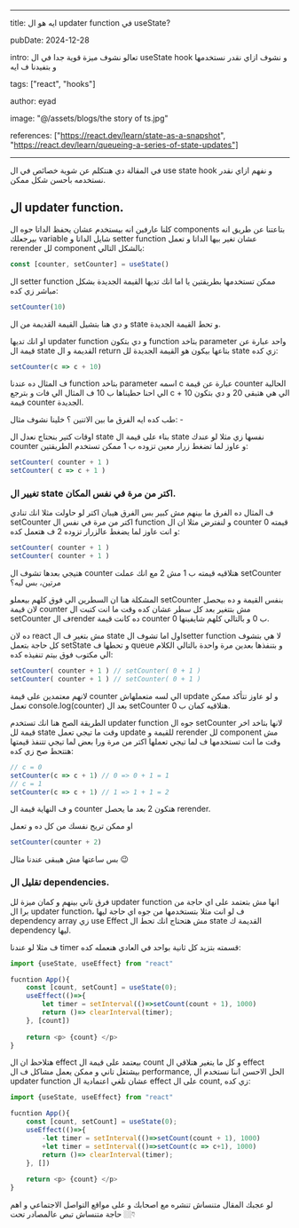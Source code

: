 
---
title: ايه هو ال updater function في useState?

pubDate: 2024-12-28

intro: تعالو نشوف ميزة قوية جدا في ال useState hook و نشوف ازاي نقدر نستخدمها و بتفيدنا ف ايه

tags: ["react", "hooks"]

author: eyad

image: "@/assets/blogs/the story of ts.jpg"

references: ["https://react.dev/learn/state-as-a-snapshot", "https://react.dev/learn/queueing-a-series-of-state-updates"]

---


في المقالة دي هنتكلم عن شوية خصائص في ال use state hook و نفهم ازاي نقدر نستخدمه باحسن شكل ممكن. 

## ال updater function.

كلنا عارفين انه بيستخدم عشان يحفظ الداتا جوه ال components بتاعتنا عن طريق انه بيرجعلك variable شايل الداتا و setter function عشان تغير بيها الداتا و تعمل rerender لل component بالشكل التالي:

```ts
const [counter, setCounter] = useState()
```

ال setter function ممكن تستخدمها بطريقتين يا اما انك تديها القيمة الجديدة بشكل مباشر زي كده:

```ts
setCounter(10)
```

و دي هنا بتشيل القيمة القديمة من ال state و تحط القيمة الجديدة.

او انك تديها updater function و دي بتكون function بتاخد parameter واحد عبارة عن قيمة ال state القديمة و ال return بتاعها بيكون هو القيمة الجديدة لل state زي كده:

```ts
setCounter(c => c + 10)
```

ف المثال ده عندنا function بتاخد parameter اسمه c عبارة عن قيمة counter الحالية الي احنا حطيناها ب 10 ف المثال الي فات و بترجع c + 10 الي هي هتبقى 20 و دي بتكون قيمة counter الجديدة.

طب كده ايه الفرق ما بين الاتنين ؟ خلينا نشوف مثال: -

اوقات كتير بنحتاج نعدل ال state بناء على قيمة ال state نفسها زي مثلا لو عندك counter و عاوز لما تضغط زرار معين تزوده ب 1 ممكن تستخدم الطريقتين:

```ts
setCounter( counter + 1 )
setCounter( c => c + 1 )
```

### تغيير ال state اكتر من مرة في نفس المكان.

ف المثال ده الفرق ما بينهم مش كبير بس الفرق هيبان اكتر لو حاولت مثلا انك تنادي setCounter اكتر من مرة في نفس ال function و لنفترض مثلا ان ال counter قيمته 0 و انت عاوز لما يضغط عالزرار تزوده 2 ف هتعمل كده:

```ts
setCounter( counter + 1 )
setCounter( counter + 1 )
```

هتيجي بعدها تشوف ال counter هتلاقيه قيمته ب 1 مش 2 مع انك عملت setCounter مرتين، بس ليه؟

المشكلة هنا ان السطرين الي فوق كلهم بيعملو setCounter بنفس القيمة و ده بيحصل لان قيمة counter مش بتتغير بعد كل سطر عشان كده وقت ما انت كتبت ال setCounter ف الrender ده كانت قيمة counter ب 0 و بالتالي كلهم شايفينها 0.

ده لان react مش بتغير ف ال state اول اما تشوف الsetter function لا هي بتشوف كل حاجة بتعمل setState و تحطها ف queue و بتنفذها بعدين مرة واحدة بالتالي الكلام الي مكتوب فوق بيتم تنفيذه كده:

```ts
setCounter( counter + 1 ) // setCounter( 0 + 1 )
setCounter( counter + 1 ) // setCounter( 0 + 1 )
```

لانهم معتمدين على قيمة counter الي لسه متعملهاش update و لو عاوز تتأكد ممكن تعمل console.log(counter) بعد ال setCounter هتلاقيه كمان ب 0.

الطريقة الصح هنا انك تستخدم updater function جوه ال setCounter لانها بتاخد اخر قيمة لل state وقت ما تيجي تعمل update للقيمة و rerender لل component مش وقت ما انت تستخدمها ف لما تيجي تعملها اكتر من مرة ورا بعض لما تيجي تتنفذ قيمتها هتتحط صح زي كده:
```ts
// c = 0
setCounter(c => c + 1) // 0 => 0 + 1 = 1
// c = 1
setCounter(c => c + 1) // 1 => 1 + 1 = 2
```
و ف النهاية قيمة ال counter هتكون 2 بعد ما يحصل rerender.

او ممكن تريح نفسك من كل ده و تعمل
```ts
setCounter(counter + 2)
```


بس ساعتها مش هيبقى عندنا مثال 😉

### تقليل ال dependencies.

فرق تاني بينهم و كمان ميزة لل updater function انها مش بتعتمد على اي حاجة من برا ال updater function، ف لو انت مثلا بتستخدمها من جوه اي حاجة ليها dependency array زي use Effect مش هتحتاج انك تحط ال state القديمة ك dependency ليها.

ف مثلا لو عندنا timer قسمته بتزيد كل ثانية بواحد في العادي هنعمله كده:
```ts showLineNumbers
import {useState, useEffect} from "react"

fucntion App(){
	const [count, setCount] = useState(0);
	useEffect(()=>{
		let timer = setInterval(()=>setCount(count + 1), 1000)
		return ()=> clearInterval(timer);
	}, [count])
	
	return <p> {count} </p>
}
```

هتلاحظ ان ال effect بيعتمد على قيمة ال count و كل ما يتغير هتلاقي ال effect بيشتغل تاني و ممكن يعمل مشاكل ف ال performance, الحل الاحسن اننا نستخدم ال updater function عشان نلغي اعتمادية ال effect على ال count, زي كده: 

```ts showLineNumbers diff lang="ts"
import {useState, useEffect} from "react"

fucntion App(){
	const [count, setCount] = useState(0);
	useEffect(()=>{
		-let timer = setInterval(()=>setCount(count + 1), 1000)
		+let timer = setInterval(()=>setCount(c => c+1), 1000)
		return ()=> clearInterval(timer);
	}, [])
	
	return <p> {count} </p>
}
```


لو عجبك المقال متنساش تنشره مع اصحابك و على مواقع التواصل الاجتماعي و اهم حاجة متنساش تبص عالمصادر تحت 👇🏼